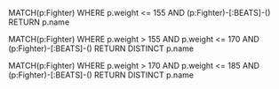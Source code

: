 MATCH(p:Fighter) WHERE p.weight <= 155 AND (p:Fighter)-[:BEATS]-() RETURN p.name

MATCH(p:Fighter) WHERE p.weight > 155 AND p.weight <= 170 AND
(p:Fighter)-[:BEATS]-() RETURN DISTINCT  p.name

MATCH(p:Fighter) WHERE p.weight > 170 AND p.weight <= 185 AND (p:Fighter)-[:BEATS]-() RETURN DISTINCT  p.name
